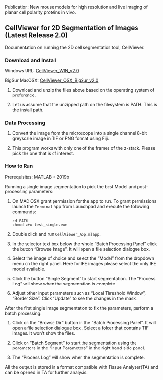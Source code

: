 Publication: New mouse models for high resolution and live imaging of planar cell polarity proteins in vivo.

## CellViewer for 2D Segmentation of Images (Latest Release 2.0)

Documentation on running the 2D cell segmentation tool, CellViewer. 

### Download and Install

Windows URL: [CellViewer_WIN_v2.0](https://drive.google.com/file/d/16fJjIMktKopPmILgY82p6YsuzuEL0BWT/view?usp=sharing)

BigSur MacOSX: [CellViewer_OSX_BigSur_v2.0](https://drive.google.com/file/d/109l4f3dDNicBigXdxgldC0V5oJKlOeFW/view?usp=sharing)

1.	Download and unzip the files above based on the operating system of preference. 

2.  Let us assume that the unzipped path on the filesystem is PATH. This is the install path. 

### Data Processing 

1. Convert the image from the microscope into a single channel 8-bit greyscale image in TIF or PNG format using Fiji. 

2. This program works with only one of the frames of the z-stack. Please pick the one that is of interest. 

### How to Run  

Prerequisites: MATLAB > 2019b

Running a single image segmentation to pick the best Model and post-processing parameters: 

1.  On MAC OSX grant permission for the app to run. To grant permissions launch the ```Terminal``` app from Launchpad and execute the following commands:
    ```
    cd PATH
	chmod a+x test_single.exe
    ```

2.  Double click and run ```CellViewer_App.mlapp```.

3.	In the selector text box below the whole “Batch Processing Panel” click the button “Browse Image”. It will open a file selection dialogue box. 

4.	Select the image of choice and select the “Model” from the dropdown menu on the right panel. Here for IFE images please select the only IFE model available.

5.	Click the button “Single Segment” to start segmentation. The “Process Log” will show when the segmentation is complete. 

6.	Adjust other input parameters such as “Local Threshold Window”, “Border Size”. Click “Update” to see the changes in the mask. 


After the first single image segmentation to fix the parameters, perform a batch processing:  

1.	Click on the “Browse Dir” button in the “Batch Processing Panel”. It will open a file selection dialogue box . Select a folder that contains TIF images. It won’t show the files.

2.	Click on “Batch Segment” to start the segmentation using the parameters in the “Input Parameters” in the right hand side panel. 

3.	The “Process Log” will show when the segmentation is complete. 

All the output is stored in a format compatible with Tissue Analyzer(TA) and can be opened in TA for further analysis. 

